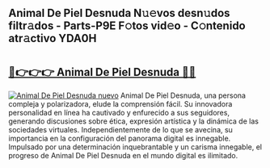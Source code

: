 ## Animal De Piel Desnuda N𝚞𝚎vos desn𝚞dos filtr𝚊dos - Parts-P9E F𝚘tos vid𝚎o - C𝚘ntenido atr𝚊ctivo YDA0H

# <h2><a href="http://mbboil0.tromn.icu/?c=Animal+De+Piel+Desnuda">🔗👉👉👉 Animal De Piel Desnuda 🔗🔗</a></h2>

[![Animal De Piel Desnuda nuevo](https://i.imgur.com/pEAQMta.gif)](http://mbboil0.tromn.icu/?c=Animal+De+Piel+Desnuda)
Animal De Piel Desnuda, una persona compleja y polarizadora, elude la comprensión fácil. Su innovadora personalidad en línea ha cautivado y enfurecido a sus seguidores, generando discusiones sobre ética, expresión artística y la dinámica de las sociedades virtuales. Independientemente de lo que se avecina, su importancia en la configuración del panorama digital es innegable. Impulsado por una determinación inquebrantable y un carisma innegable, el progreso de Animal De Piel Desnuda en el mundo digital es ilimitado.
